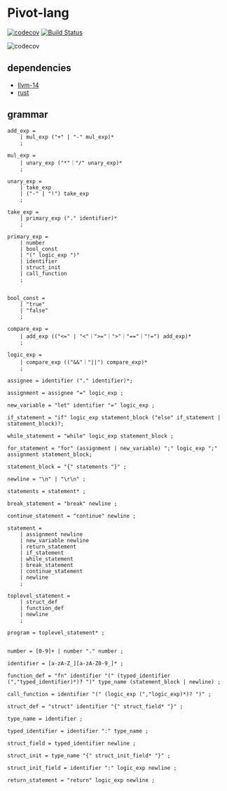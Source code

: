 # Pivot-lang

[![codecov](https://codecov.io/gh/Pivot-Studio/pivot-lang/branch/master/graph/badge.svg?token=CA17PWK0EG)](https://codecov.io/gh/Pivot-Studio/pivot-lang) 
[![Build Status](https://drone.pivotstudio.cn/api/badges/Pivot-Studio/pivot-lang/status.svg)](https://drone.pivotstudio.cn/Pivot-Studio/pivot-lang)


![codecov](https://codecov.io/gh/Pivot-Studio/pivot-lang/branch/master/graphs/sunburst.svg?token=CA17PWK0EG)

## dependencies
- [llvm-14](https://github.com/llvm/llvm-project/releases/tag/llvmorg-14.0.6)
- [rust](https://www.rust-lang.org/)


## grammar

```ebnf
add_exp = 
    | mul_exp ("+" | "-" mul_exp)*
    ;

mul_exp = 
    | unary_exp ("*"｜"/" unary_exp)*
    ;

unary_exp =
    | take_exp
    | ("-" | "!") take_exp
    ;

take_exp =
    | primary_exp ("." identifier)*
    ;

primary_exp =
    | number
    | bool_const
    | "(" logic_exp ")"
    | identifier
    | struct_init
    | call_function
    ;


bool_const =
    | "true"
    | "false"
    ;

compare_exp =
    | add_exp (("<=" | "<"｜">="｜">"｜"=="｜"!=") add_exp)*
    ;

logic_exp = 
    | compare_exp (("&&"｜"||") compare_exp)*
    ;

assignee = identifier ("." identifier)*;

assignment = assignee "=" logic_exp ;

new_variable = "let" identifier "=" logic_exp ;

if_statement = "if" logic_exp statement_block ("else" if_statement | statement_block)?;

while_statement = "while" logic_exp statement_block ;

for_statement = "for" (assignment | new_variable) ";" logic_exp ";" assignment statement_block;

statement_block = "{" statements "}" ;

newline = "\n" | "\r\n" ;

statements = statement* ;

break_statement = "break" newline ;

continue_statement = "continue" newline ;

statement = 
    | assignment newline
    | new_variable newline
    | return_statement
    | if_statement
    | while_statement
    | break_statement
    | continue_statement
    | newline
    ;

toplevel_statement = 
    | struct_def
    | function_def
    | newline
    ;

program = toplevel_statement* ;


number = [0-9]+ | number "." number ;

identifier = [a-zA-Z_][a-zA-Z0-9_]* ;

function_def = "fn" identifier "(" (typed_identifier (","typed_identifier)*)? ")" type_name (statement_block | newline) ;

call_function = identifier "(" (logic_exp (","logic_exp)*)? ")" ;

struct_def = "struct" identifier "{" struct_field* "}" ;

type_name = identifier ;

typed_identifier = identifier ":" type_name ;

struct_field = typed_identifier newline ;

struct_init = type_name "{" struct_init_field* "}" ;

struct_init_field = identifier ":" logic_exp newline ;

return_statement = "return" logic_exp newline ;

```
